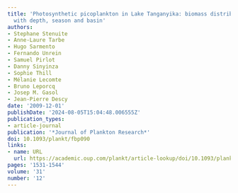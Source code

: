 ```yaml
---
title: 'Photosynthetic picoplankton in Lake Tanganyika: biomass distribution patterns
  with depth, season and basin'
authors:
- Stephane Stenuite
- Anne-Laure Tarbe
- Hugo Sarmento
- Fernando Unrein
- Samuel Pirlot
- Danny Sinyinza
- Sophie Thill
- Mélanie Lecomte
- Bruno Leporcq
- Josep M. Gasol
- Jean-Pierre Descy
date: '2009-12-01'
publishDate: '2024-08-05T15:04:48.006555Z'
publication_types:
- article-journal
publication: '*Journal of Plankton Research*'
doi: 10.1093/plankt/fbp090
links:
- name: URL
  url: https://academic.oup.com/plankt/article-lookup/doi/10.1093/plankt/fbp090
pages: '1531-1544'
volume: '31'
number: '12'
---
```

